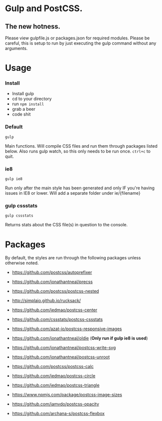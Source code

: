# Gulp and PostCSS.
## The new hotness.

Please view gulpfile.js or packages.json for required modules. Please be careful, this is setup to run by just executing the gulp command
without any arguments.

# Usage

### Install 
* Install gulp
* cd to your directory
* run `npm install`
* grab a beer
* code shit

### Default
	gulp
Main functions. Will compile CSS files and run them through packages listed below. Also runs gulp watch, so this only needs to be run once. `ctrl+c` to quit.

### ie8
	gulp ie8
Run only after the main style has been generated and only IF you're having issues in IE8 or lower. Will add a separate folder under ie/{filename}

### gulp cssstats
	gulp cssstats
Returns stats about the CSS file(s) in question to the console.

# Packages
By default, the styles are run through the following packages unless otherwise noted.

* https://github.com/postcss/autoprefixer 

* https://github.com/jonathantneal/precss 

* https://github.com/postcss/postcss-nested 

* http://simplaio.github.io/rucksack/ 

* https://github.com/jedmao/postcss-center 

* https://github.com/cssstats/postcss-cssstats 

* https://github.com/azat-io/postcss-responsive-images 

* https://github.com/jonathantneal/oldie (**Only run if gulp ie8 is used**)

* https://github.com/jonathantneal/postcss-write-svg 

* https://github.com/jonathantneal/postcss-unroot 

* https://github.com/postcss/postcss-calc 

* https://github.com/jedmao/postcss-circle

* https://github.com/jedmao/postcss-triangle

* https://www.npmjs.com/package/postcss-image-sizes

* https://github.com/iamvdo/postcss-opacity

* https://github.com/archana-s/postcss-flexbox
